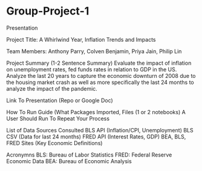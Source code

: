 # Group-Project-1
Presentation

Project Title: A Whirlwind Year, Inflation Trends and Impacts

Team Members: Anthony Parry, Colven Benjamin, Priya Jain, Philip Lin

Project Summary (1-2 Sentence Summary)
Evaluate the impact of inflation on unemployment rates, fed funds rates in relation to GDP in the US. Analyze the last 20 years to capture the economic downturn of 2008 due to the housing market crash as well as more specifically the last 24 months to analyze the impact of the pandemic.

Link To Presentation (Repo or Google Doc)

How To Run Guide (What Packages Imported, Files (1 or 2 notebooks) A User Should Run To Repeat Your Process

List of Data Sources Consulted 
BLS API (Inflation/CPI, Unemployment)
BLS CSV (Data for last 24 months)
FRED API (Interest Rates, GDP)
BEA, BLS, FRED Sites (Key Economic Definitions)

Acronymns
BLS: Bureau of Labor Statistics
FRED: Federal Reserve Economic Data
BEA: Bureau of Economic Analysis


